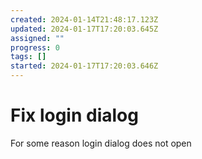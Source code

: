 ```yaml
---
created: 2024-01-14T21:48:17.123Z
updated: 2024-01-17T17:20:03.645Z
assigned: ""
progress: 0
tags: []
started: 2024-01-17T17:20:03.646Z
---
```


# Fix login dialog

For some reason login dialog does not open
